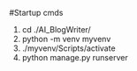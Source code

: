 #Startup cmds

1.  cd ./AI_BlogWriter/
2.  python -m venv myvenv
3. ./myvenv/Scripts/activate
4. python manage.py runserver

